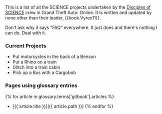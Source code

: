 This is a list of all the SCIENCE projects undertaken by the [Disciples of SCIENCE](https://socialclub.rockstargames.com/crew/disciples_of_science) crew in Grand Theft Auto: Online. It is written and updated by none other than their leader, {{book.Vyren11}}. 

Don't ask why it says "FAQ" everywhere. It just does and there's nothing I can do. Deal with it. 

### Current Projects
* Put motorcycles in the back of a Benson
* Put a Rhino on a train
* Glitch into a train cabin
* Pick up a Bus with a Cargobob

### Pages using glossary entries
{% for article in glossary.terms['gitbook'].articles %}
* [{{ article.title }}]({{ article.path }})
{% endfor %}